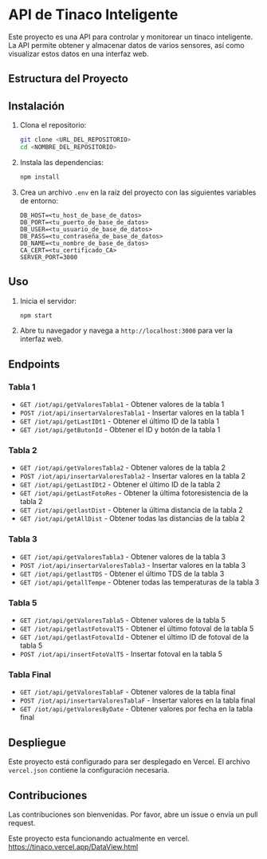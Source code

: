# API de Tinaco Inteligente

Este proyecto es una API para controlar y monitorear un tinaco inteligente. La API permite obtener y almacenar datos de varios sensores, así como visualizar estos datos en una interfaz web.

## Estructura del Proyecto

## Instalación

1. Clona el repositorio:
    ```sh
    git clone <URL_DEL_REPOSITORIO>
    cd <NOMBRE_DEL_REPOSITORIO>
    ```

2. Instala las dependencias:
    ```sh
    npm install
    ```

3. Crea un archivo `.env` en la raíz del proyecto con las siguientes variables de entorno:
    ```env
    DB_HOST=<tu_host_de_base_de_datos>
    DB_PORT=<tu_puerto_de_base_de_datos>
    DB_USER=<tu_usuario_de_base_de_datos>
    DB_PASS=<tu_contraseña_de_base_de_datos>
    DB_NAME=<tu_nombre_de_base_de_datos>
    CA_CERT=<tu_certificado_CA>
    SERVER_PORT=3000
    ```

## Uso

1. Inicia el servidor:
    ```sh
    npm start
    ```

2. Abre tu navegador y navega a `http://localhost:3000` para ver la interfaz web.

## Endpoints

### Tabla 1
- `GET /iot/api/getValoresTabla1` - Obtener valores de la tabla 1
- `POST /iot/api/insertarValoresTabla1` - Insertar valores en la tabla 1
- `GET /iot/api/getLastIDt1` - Obtener el último ID de la tabla 1
- `GET /iot/api/getButonId` - Obtener el ID y botón de la tabla 1

### Tabla 2
- `GET /iot/api/getValoresTabla2` - Obtener valores de la tabla 2
- `POST /iot/api/insertarValoresTabla2` - Insertar valores en la tabla 2
- `GET /iot/api/getLastIDt2` - Obtener el último ID de la tabla 2
- `GET /iot/api/getLastFotoRes` - Obtener la última fotoresistencia de la tabla 2
- `GET /iot/api/getlastDist` - Obtener la última distancia de la tabla 2
- `GET /iot/api/getAllDist` - Obtener todas las distancias de la tabla 2

### Tabla 3
- `GET /iot/api/getValoresTabla3` - Obtener valores de la tabla 3
- `POST /iot/api/insertarValoresTabla3` - Insertar valores en la tabla 3
- `GET /iot/api/getlastTDS` - Obtener el último TDS de la tabla 3
- `GET /iot/api/getallTempe` - Obtener todas las temperaturas de la tabla 3

### Tabla 5
- `GET /iot/api/getValoresTabla5` - Obtener valores de la tabla 5
- `GET /iot/api/getlastFotovalT5` - Obtener el último fotoval de la tabla 5
- `GET /iot/api/getlastFotovalId` - Obtener el último ID de fotoval de la tabla 5
- `POST /iot/api/insertFotoValT5` - Insertar fotoval en la tabla 5

### Tabla Final
- `GET /iot/api/getValoresTablaF` - Obtener valores de la tabla final
- `POST /iot/api/insertarValoresTablaF` - Insertar valores en la tabla final
- `GET /iot/api/getValoresByDate` - Obtener valores por fecha en la tabla final

## Despliegue

Este proyecto está configurado para ser desplegado en Vercel. El archivo `vercel.json` contiene la configuración necesaria.

## Contribuciones

Las contribuciones son bienvenidas. Por favor, abre un issue o envía un pull request.

Este proyecto esta funcionando actualmente en vercel. https://tinaco.vercel.app/DataView.html
